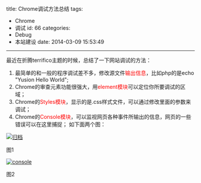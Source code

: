 title: Chrome调试方法总结
tags:
  - Chrome
  - 调试
id: 66
categories:
  - Debug
  - 本站建设
date: 2014-03-09 15:53:49
---

最近在折腾terrifico主题的时候，总结了一下网站调试的方法：

1.  最简单的和一般的程序调试差不多，修改源文件<span style="color: #ff0000;">输出信息</span>，比如php的是echo "Yusion Hello World";
2.  Chrome的审查元素功能很强大，用<span style="color: #ff0000;">element模块</span>可以定位你所要调试的区域；
3.  Chrome的<span style="color: #ff0000;">Styles模块</span>，显示的是.css样式文件，可以通过修改里面的参数来调试；
4.  Chrome的<span style="color: #ff0000;">Console模块</span>，可以监视网页各种事件所输出的信息，网页的一些错误可以在这里捕捉；
如下面两个图：

[![归档](http://yusion-wordpress.stor.sinaapp.com/uploads/2014/03/归档-300x39.png "element和Styles模块")](http://yunuschan.com/wp-content/uploads/2014/03/png5 "element和Styles模块")

图1

[![console](http://yunuschan.com/wp-content/uploads/2014/03/console1-300x41.png "console模块")](http://yunuschan.com/wp-content/uploads/2014/03/console1.png)

图2